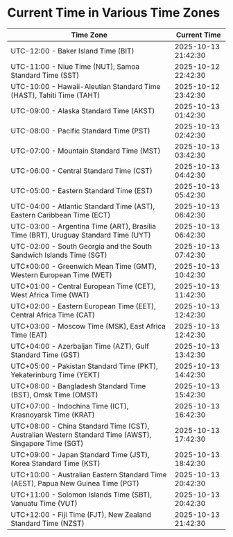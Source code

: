 # Current Time in Various Time Zones

| Time Zone | Current Time |
|-----------|--------------|
| UTC-12:00 - Baker Island Time (BIT) | 2025-10-13 21:42:30 |
| UTC-11:00 - Niue Time (NUT), Samoa Standard Time (SST) | 2025-10-12 22:42:30 |
| UTC-10:00 - Hawaii-Aleutian Standard Time (HAST), Tahiti Time (TAHT) | 2025-10-12 23:42:30 |
| UTC-09:00 - Alaska Standard Time (AKST) | 2025-10-13 01:42:30 |
| UTC-08:00 - Pacific Standard Time (PST) | 2025-10-13 02:42:30 |
| UTC-07:00 - Mountain Standard Time (MST) | 2025-10-13 03:42:30 |
| UTC-06:00 - Central Standard Time (CST) | 2025-10-13 04:42:30 |
| UTC-05:00 - Eastern Standard Time (EST) | 2025-10-13 05:42:30 |
| UTC-04:00 - Atlantic Standard Time (AST), Eastern Caribbean Time (ECT) | 2025-10-13 06:42:30 |
| UTC-03:00 - Argentina Time (ART), Brasília Time (BRT), Uruguay Standard Time (UYT) | 2025-10-13 06:42:30 |
| UTC-02:00 - South Georgia and the South Sandwich Islands Time (SGT) | 2025-10-13 07:42:30 |
| UTC±00:00 - Greenwich Mean Time (GMT), Western European Time (WET) | 2025-10-13 10:42:30 |
| UTC+01:00 - Central European Time (CET), West Africa Time (WAT) | 2025-10-13 11:42:30 |
| UTC+02:00 - Eastern European Time (EET), Central Africa Time (CAT) | 2025-10-13 12:42:30 |
| UTC+03:00 - Moscow Time (MSK), East Africa Time (EAT) | 2025-10-13 12:42:30 |
| UTC+04:00 - Azerbaijan Time (AZT), Gulf Standard Time (GST) | 2025-10-13 13:42:30 |
| UTC+05:00 - Pakistan Standard Time (PKT), Yekaterinburg Time (YEKT) | 2025-10-13 14:42:30 |
| UTC+06:00 - Bangladesh Standard Time (BST), Omsk Time (OMST) | 2025-10-13 15:42:30 |
| UTC+07:00 - Indochina Time (ICT), Krasnoyarsk Time (KRAT) | 2025-10-13 16:42:30 |
| UTC+08:00 - China Standard Time (CST), Australian Western Standard Time (AWST), Singapore Time (SGT) | 2025-10-13 17:42:30 |
| UTC+09:00 - Japan Standard Time (JST), Korea Standard Time (KST) | 2025-10-13 18:42:30 |
| UTC+10:00 - Australian Eastern Standard Time (AEST), Papua New Guinea Time (PGT) | 2025-10-13 20:42:30 |
| UTC+11:00 - Solomon Islands Time (SBT), Vanuatu Time (VUT) | 2025-10-13 20:42:30 |
| UTC+12:00 - Fiji Time (FJT), New Zealand Standard Time (NZST) | 2025-10-13 21:42:30 |
